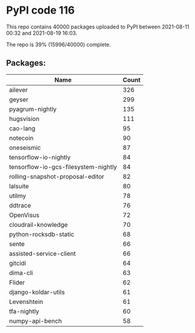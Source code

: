 # PyPI code 116

This repo contains 40000 packages uploaded to PyPI between 
2021-08-11 00:32 and 2021-08-19 16:03.

The repo is 39% (15996/40000) complete.

## Packages:

| Name  | Count |
| ----- | ----- |
| ailever | 326 |
| geyser | 299 |
| pyagrum-nightly | 135 |
| hugsvision | 111 |
| cao-lang | 95 |
| notecoin | 90 |
| oneseismic | 87 |
| tensorflow-io-nightly | 84 |
| tensorflow-io-gcs-filesystem-nightly | 84 |
| rolling-snapshot-proposal-editor | 82 |
| lalsuite | 80 |
| utilmy | 78 |
| ddtrace | 76 |
| OpenVisus | 72 |
| cloudrail-knowledge | 70 |
| python-rocksdb-static | 68 |
| sente | 66 |
| assisted-service-client | 66 |
| gitcidi | 64 |
| dima-cli | 63 |
| Flider | 62 |
| django-koldar-utils | 61 |
| Levenshtein | 61 |
| tfa-nightly | 60 |
| numpy-api-bench | 58 |



